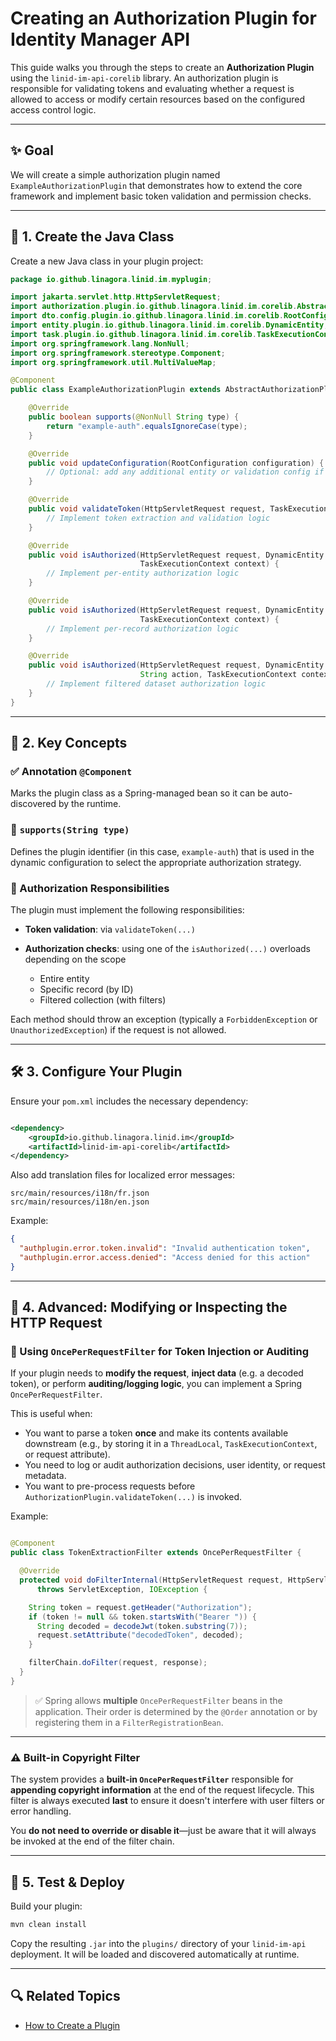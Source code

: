 # Creating an Authorization Plugin for Identity Manager API

This guide walks you through the steps to create an **Authorization Plugin** using the `linid-im-api-corelib` library.
An authorization plugin is responsible for validating tokens and evaluating whether a request is allowed to access or
modify certain resources based on the configured access control logic.

---

## ✨ Goal

We will create a simple authorization plugin named `ExampleAuthorizationPlugin` that demonstrates how to extend the core
framework and implement basic token validation and permission checks.

---

## 📁 1. Create the Java Class

Create a new Java class in your plugin project:

```java
package io.github.linagora.linid.im.myplugin;

import jakarta.servlet.http.HttpServletRequest;
import authorization.plugin.io.github.linagora.linid.im.corelib.AbstractAuthorizationPlugin;
import dto.config.plugin.io.github.linagora.linid.im.corelib.RootConfiguration;
import entity.plugin.io.github.linagora.linid.im.corelib.DynamicEntity;
import task.plugin.io.github.linagora.linid.im.corelib.TaskExecutionContext;
import org.springframework.lang.NonNull;
import org.springframework.stereotype.Component;
import org.springframework.util.MultiValueMap;

@Component
public class ExampleAuthorizationPlugin extends AbstractAuthorizationPlugin {

    @Override
    public boolean supports(@NonNull String type) {
        return "example-auth".equalsIgnoreCase(type);
    }

    @Override
    public void updateConfiguration(RootConfiguration configuration) {
        // Optional: add any additional entity or validation config if needed
    }

    @Override
    public void validateToken(HttpServletRequest request, TaskExecutionContext context) {
        // Implement token extraction and validation logic
    }

    @Override
    public void isAuthorized(HttpServletRequest request, DynamicEntity entity, String action,
                             TaskExecutionContext context) {
        // Implement per-entity authorization logic
    }

    @Override
    public void isAuthorized(HttpServletRequest request, DynamicEntity entity, String id, String action,
                             TaskExecutionContext context) {
        // Implement per-record authorization logic
    }

    @Override
    public void isAuthorized(HttpServletRequest request, DynamicEntity entity, MultiValueMap<String, String> filters,
                             String action, TaskExecutionContext context) {
        // Implement filtered dataset authorization logic
    }
}
```

---

## 🧩 2. Key Concepts

### ✅ Annotation `@Component`

Marks the plugin class as a Spring-managed bean so it can be auto-discovered by the runtime.

### 🔁 `supports(String type)`

Defines the plugin identifier (in this case, `example-auth`) that is used in the dynamic configuration to select the
appropriate authorization strategy.

### 🔐 Authorization Responsibilities

The plugin must implement the following responsibilities:

* **Token validation**: via `validateToken(...)`
* **Authorization checks**: using one of the `isAuthorized(...)` overloads depending on the scope

    * Entire entity
    * Specific record (by ID)
    * Filtered collection (with filters)

Each method should throw an exception (typically a `ForbiddenException` or `UnauthorizedException`) if the request is
not allowed.

---

## 🛠️ 3. Configure Your Plugin

Ensure your `pom.xml` includes the necessary dependency:

```xml

<dependency>
    <groupId>io.github.linagora.linid.im</groupId>
    <artifactId>linid-im-api-corelib</artifactId>
</dependency>
```

Also add translation files for localized error messages:

```
src/main/resources/i18n/fr.json
src/main/resources/i18n/en.json
```

Example:

```json
{
  "authplugin.error.token.invalid": "Invalid authentication token",
  "authplugin.error.access.denied": "Access denied for this action"
}
```

---

## 🧵 4. Advanced: Modifying or Inspecting the HTTP Request

### 🔁 Using `OncePerRequestFilter` for Token Injection or Auditing

If your plugin needs to **modify the request**, **inject data** (e.g. a decoded token), or perform **auditing/logging
logic**, you can implement a Spring `OncePerRequestFilter`.

This is useful when:

* You want to parse a token **once** and make its contents available downstream (e.g., by storing it in a `ThreadLocal`,
  `TaskExecutionContext`, or request attribute).
* You need to log or audit authorization decisions, user identity, or request metadata.
* You want to pre-process requests before `AuthorizationPlugin.validateToken(...)` is invoked.

Example:

```java

@Component
public class TokenExtractionFilter extends OncePerRequestFilter {

  @Override
  protected void doFilterInternal(HttpServletRequest request, HttpServletResponse response, FilterChain filterChain)
      throws ServletException, IOException {

    String token = request.getHeader("Authorization");
    if (token != null && token.startsWith("Bearer ")) {
      String decoded = decodeJwt(token.substring(7));
      request.setAttribute("decodedToken", decoded);
    }

    filterChain.doFilter(request, response);
  }
}
```

> ✅ Spring allows **multiple** `OncePerRequestFilter` beans in the application. Their order is determined by the
`@Order` annotation or by registering them in a `FilterRegistrationBean`.

---

### ⚠️ Built-in Copyright Filter

The system provides a **built-in `OncePerRequestFilter`** responsible for **appending copyright information** at the
end of the request lifecycle. This filter is always executed **last** to ensure it doesn't interfere with user filters
or error handling.

You **do not need to override or disable it**—just be aware that it will always be invoked at the end of the filter
chain.

---

## 🔄 5. Test & Deploy

Build your plugin:

```bash
mvn clean install
```

Copy the resulting `.jar` into the `plugins/` directory of your `linid-im-api` deployment.
It will be loaded and discovered automatically at runtime.

---

## 🔍 Related Topics

* [How to Create a Plugin](./how-to-create-a-plugin.md)
